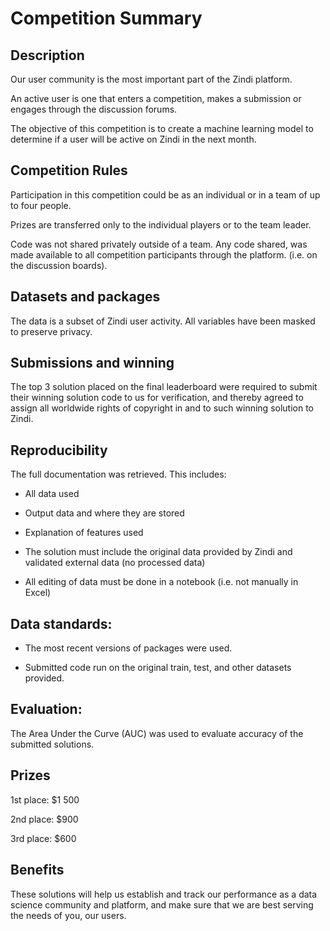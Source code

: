 
# Competition Summary

## Description

Our user community is the most important part of the Zindi platform. 

An active user is one that enters a competition, makes a submission or engages through the discussion forums.

The objective of this competition is to create a machine learning model to determine if a user will be active on Zindi in the next month. 


## Competition Rules

Participation in this competition could be as an individual or in a team of up to four people.

Prizes are transferred only to the individual players or to the team leader.

Code was not shared privately outside of a team. Any code shared, was made available to all competition participants through the platform. (i.e. on the discussion boards).


## Datasets and packages

The data is a subset of Zindi user activity. All variables have been masked to preserve privacy.


## Submissions and winning

The top 3 solution placed on the final leaderboard were required to submit their winning solution code to us for verification, and thereby agreed to assign all worldwide rights of copyright in and to such winning solution to Zindi.


## Reproducibility

The full documentation was retrieved. This includes:
- All data used

- Output data and where they are stored

- Explanation of features used

- The solution must include the original data provided by Zindi and validated external data (no processed data)

- All editing of data must be done in a notebook (i.e. not manually in Excel)


## Data standards:

- The most recent versions of packages were used.

- Submitted code run on the original train, test, and other datasets provided.


## Evaluation:

The Area Under the Curve (AUC) was used to evaluate accuracy of the submitted solutions.

## Prizes

1st place: $1 500

2nd place: $900

3rd place: $600


## Benefits

These solutions will help us establish and track our performance as a data science community and platform, and make sure that we are best serving the needs of you, our users.




